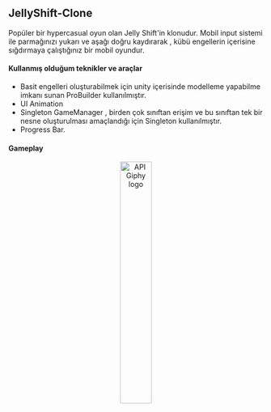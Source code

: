 ## JellyShift-Clone

Popüler bir hypercasual oyun olan Jelly Shift'in klonudur. Mobil input sistemi ile parmağınızı yukarı ve aşağı doğru kaydırarak , kübü engellerin içerisine sığdırmaya çalıştığınız bir mobil oyundur.
#### Kullanmış olduğum teknikler ve araçlar

- Basit engelleri oluşturabilmek için unity içerisinde modelleme yapabilme imkanı sunan ProBuilder kullanılmıştır.
- UI Animation
- Singleton GameManager , birden çok sınıftan erişim ve bu sınıftan tek bir nesne oluşturulması amaçlandığı için Singleton kullanılmıştır.
- Progress Bar.

#### Gameplay

<p align="center">
<img align="center" src="https://media.giphy.com/media/K7LcleRKr4z9s6Fozd/giphy.gif" width="35%" alt="API Giphy logo"/>
</p>

